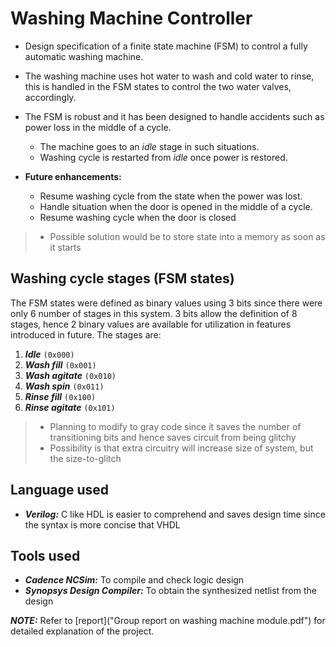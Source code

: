 # Washing Machine Controller
- Design specification of a finite state machine (FSM) to control a fully automatic washing machine.
- The washing machine uses hot water to wash and cold water to rinse, this is handled in the FSM states to control the two water valves, accordingly.
- The FSM is robust and it has been designed to handle accidents such as power loss in the middle of a cycle.

    - The machine goes to an _idle_ stage in such situations.
    - Washing cycle is restarted from _idle_ once power is restored.

- __Future enhancements:__
    - Resume washing cycle from the state when the power was lost.
    - Handle situation when the door is opened in the middle of a cycle.
    - Resume washing cycle when the door is closed
> - Possible solution would be to store state into a memory as soon as it starts

## Washing cycle stages (FSM states)
The FSM states were defined as binary values using 3 bits since there were only 6 number of stages in this system. 3 bits allow the definition of 8 stages, hence 2 binary values are available for utilization in features introduced in future.
The stages are:
1. ___Idle___ `(0x000)`
2. ___Wash fill___ `(0x001)`
3. ___Wash agitate___ `(0x010)`
4. ___Wash spin___ `(0x011)`
5. ___Rinse fill___ `(0x100)`
6. ___Rinse agitate___ `(0x101)`
> - Planning to modify to gray code since it saves the number of transitioning bits and hence saves circuit from being glitchy
> - Possibility is that extra circuitry will increase size of system, but the size-to-glitch

## Language used
- ___Verilog:___ C like HDL is easier to comprehend and saves design time since the syntax is more concise that VHDL

## Tools used
- ___Cadence NCSim:___ To compile and check logic design
- ___Synopsys Design Compiler:___ To obtain the synthesized netlist from the design

___NOTE:___ Refer to [report]("Group report on washing machine module.pdf") for detailed explanation of the project.

